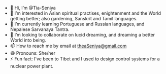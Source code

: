 - 👋 Hi, I’m @Tia-Seniya
- 👀 I’m interested in Asian spiritual practises, enightenment and the World getting better; also gardening, Sanskrit and Tamil languages.
- 🌱 I’m currently learning Portuguese and Russian languages, and Nepalese Sarvanaya Tantra.
- 💞️ I’m looking to collaborate on lucid dreaming, and dreaming a better World into being.
- 📫 How to reach me by email at theaSeniya@gmail.com
- 😄 Pronouns: She/her
- ⚡ Fun fact: I've been to Tibet and I used to design control systems for a nuclear power plant.

<!---
Tia-Seniya/Tia-Seniya is a ✨ special ✨ repository because its `README.md` (this file) appears on your GitHub profile.
You can click the Preview link to take a look at your changes.
--->
